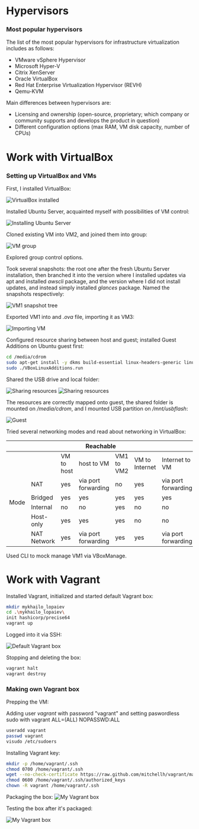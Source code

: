 # Hypervisors
### Most popular hypervisors

The list of the most popular hypervisors for infrastructure virtualization includes as follows:

- VMware vSphere Hypervisor
- Microsoft Hyper-V
- Citrix XenServer
- Oracle VirtualBox
- Red Hat Enterprise Virtualization Hypervisor (REVH)
- Qemu-KVM

Main differences between hypervisors are:

- Licensing and ownership (open-source, proprietary; which company or community supports and develops the product in question)
- Different configuration options (max RAM, VM disk capacity, number of CPUs)


# Work with VirtualBox

### Setting up VirtualBox and VMs

First, I installed VirtualBox:

![VirtualBox installed](./images/virtualbox_installed.png "Installing VirtualBox")

Installed Ubuntu Server, acquainted myself with possibilities of VM control:

![Installing Ubuntu Server](./images/installing_ubuntu.png "Installing Ubuntu")

Cloned existing VM into VM2, and joined them into group:

![VM group](./images/vm_group.png "VM group")

Explored group control options.

Took several snapshots: the root one after the fresh Ubuntu Server installation, then branched it into the version where I installed updates via apt and installed *awscli* package, and the version where I did not install updates, and instead simply installed *glances* package. Named the snapshots respectively:

![VM1 snapshot tree](./images/vm_snapshots.png "VM1 snapshots")

Exported VM1 into and *.ova* file, importing it as VM3:

![Importing VM](./images/importing_vm.png "VM3 import")

Configured resource sharing between host and guest; installed Guest Additions on Ubuntu guest first:

```sh
cd /media/cdrom
sudo apt-get install -y dkms build-essential linux-headers-generic linux-headers-$(uname -r)
sudo ./VBoxLinuxAdditions.run
```

Shared the USB drive and local folder:

![Sharing resources](./images/shared_folder.png "Shared folder")
![Sharing resources](./images/usb_shared.png "Shared USB")

The resources are correctly mapped onto guest, the shared folder is mounted on */media/cdrom*, and I mounted USB partition on */mnt/usbflash*:

![Guest](./images/guest.png "Guest") 

Tried several networking modes and read about networking in VirtualBox:

<table>
<thead>
  <tr>
    <th colspan="7">Reachable<br></th>
  </tr>
</thead>
<tbody>
  <tr>
    <td rowspan="6"><br>Mode<br></td>
    <td></td>
    <td>VM to host</td>
    <td>host to VM</td>
    <td>VM1 to VM2</td>
    <td>VM to Internet</td>
    <td>Internet to VM</td>
  </tr>
  <tr>
    <td>NAT</td>
    <td>yes</td>
    <td>via port forwarding<br></td>
    <td>no</td>
    <td>yes<br></td>
    <td>via port forwarding</td>
  </tr>
  <tr>
    <td>Bridged</td>
    <td>yes</td>
    <td>yes</td>
    <td>yes</td>
    <td>yes</td>
    <td>yes</td>
  </tr>
  <tr>
    <td>Internal</td>
    <td>no</td>
    <td>no</td>
    <td>yes</td>
    <td>no</td>
    <td>no</td>
  </tr>
  <tr>
    <td>Host-only</td>
    <td>yes</td>
    <td>yes</td>
    <td>yes</td>
    <td>no</td>
    <td>no</td>
  </tr>
  <tr>
    <td>NAT Network</td>
    <td>yes</td>
    <td>via port forwarding<br></td>
    <td>yes</td>
    <td>yes<br></td>
    <td>via port forwarding</td>
  </tr>
</tbody>
</table>

Used CLI to mock manage VM1 via VBoxManage.

# Work with Vagrant

Installed Vagrant, initialized and started default Vagrant box:

```sh
mkdir mykhailo_lopaiev
cd .\mykhailo_lopaiev\
init hashicorp/precise64
vagrant up
```

Logged into it via SSH:

![Default Vagrant box](./images/vagrant_ssh.png "Default Vagrant box") 

Stopping and deleting the box:

```sh
vagrant halt
vagrant destroy
```

### Making own Vagrant box

Prepping the VM:

Adding user *vagrant* with password "vagrant" and setting paswordless sudo with vagrant ALL=(ALL) NOPASSWD:ALL
```sh
useradd vagrant
passwd vagrant
visudo /etc/sudoers
```

Installing Vagrant key:

```sh
mkdir -p /home/vagrant/.ssh
chmod 0700 /home/vagrant/.ssh
wget --no-check-certificate https://raw.github.com/mitchellh/vagrant/master/keys/vagrant.pub -O /home/vagrant/.ssh/authorized_keys
chmod 0600 /home/vagrant/.ssh/authorized_keys
chown -R vagrant /home/vagrant/.ssh
```
Packaging the box:
![My Vagrant box](./images/bulding.png "Packaging") 

Testing the box after it's packaged:

![My Vagrant box](./images/built_box_up "Box is up") 









